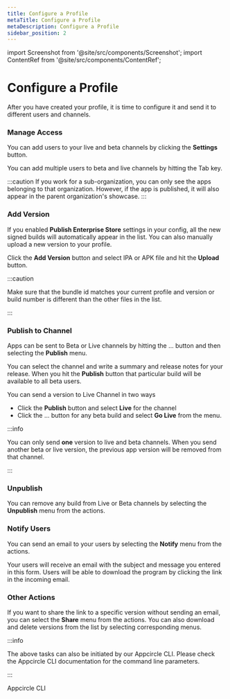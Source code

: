 ```yaml
---
title: Configure a Profile
metaTitle: Configure a Profile
metaDescription: Configure a Profile
sidebar_position: 2
---
```


import Screenshot from '@site/src/components/Screenshot';
import ContentRef from '@site/src/components/ContentRef';

# Configure a Profile

After you have created your profile, it is time to configure it and send it to different users and channels.


### Manage Access

You can add users to your live and beta channels by clicking the **Settings** button. 

<Screenshot url='https://cdn.appcircle.io/docs/assets/entstore-detail-setting-button.png' />


You can add multiple users to beta and live channels by hitting the Tab key.


<Screenshot url="https://cdn.appcircle.io/docs/assets/entstore-detail-setting-access-users.png" />

:::caution
If you work for a sub-organization, you can only see the apps belonging to that organization. However, if the app is published, it will also appear in the parent organization's showcase.
:::


### Add Version

If you enabled  **Publish Enterprise Store** settings in your config, all the new signed builds will automatically appear in the list. You can also manually upload a new version to your profile. 

Click the **Add Version** button and select IPA or APK file and hit the **Upload** button.

<Screenshot url="https://cdn.appcircle.io/docs/assets/entstore-android-apk-upload.png" />


:::caution

Make sure that the bundle id matches your current profile and version or build number is different than the other files in the list. 

:::

### Publish to Channel

Apps can be sent to Beta or Live channels by hitting the ... button and then selecting the **Publish** menu. 

<Screenshot url="https://cdn.appcircle.io/docs/assets/entstore-publish-button.png" />


You can select the channel and write a summary and release notes for your release. When you hit the **Publish** button that particular build will be available to all beta users.

You can send a version to Live Channel in two ways

- Click the **Publish** button and select **Live** for the channel
- Click the ... button for any beta build and select **Go Live** from the menu.

<Screenshot url="https://cdn.appcircle.io/docs/assets/entstore-golive-button.png" />


:::info

You can only send **one** version to live and beta channels. When you send another beta or live version, the previous app version will be removed from that channel.

:::

### Unpublish
You can remove any build from Live or Beta channels by selecting the **Unpublish** menu from the actions. 

### Notify Users
You can send an email to your users by selecting the **Notify** menu from the actions. 

Your users will receive an email with the subject and message you entered in this form. Users will be able to download the program by clicking the link in the incoming email.


### Other Actions
If you want to share the link to a specific version without sending an email, you can select the **Share** menu from the actions. You can also download and delete versions from the list by selecting corresponding menus.


:::info

The above tasks can also be initiated by our Appcircle CLI. Please check the Appcircle CLI documentation for the command line parameters.

:::

<ContentRef url="/appcircle-api/about-the-appcircle-cli">Appcircle CLI</ContentRef>

